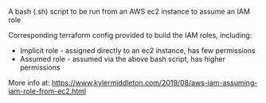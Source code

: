 A bash (.sh) script to be run from an AWS ec2 instance to assume an IAM role

Corresponding terraform config provided to build the IAM roles, including:
- Implicit role - assigned directly to an ec2 instance, has few permissions
- Assumed role - assumed via the above bash script, has higher permissions

More info at: https://www.kylermiddleton.com/2019/08/aws-iam-assuming-iam-role-from-ec2.html
